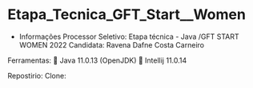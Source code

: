 # Etapa_Tecnica_GFT_Start__Women

* Informações
Processor Seletivo: Etapa técnica - Java  /GFT START WOMEN 2022 
Candidata: Ravena Dafne Costa Carneiro

Ferramentas:
📌 Java 11.0.13 (OpenJDK)
📌 Intellij 11.0.14

Repostirio:
Clone:

